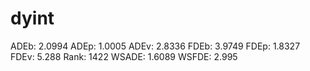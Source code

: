 # dyint

ADEb: 2.0994
ADEp: 1.0005
ADEv: 2.8336
FDEb: 3.9749
FDEp: 1.8327
FDEv: 5.288
Rank: 1422
WSADE: 1.6089
WSFDE: 2.995